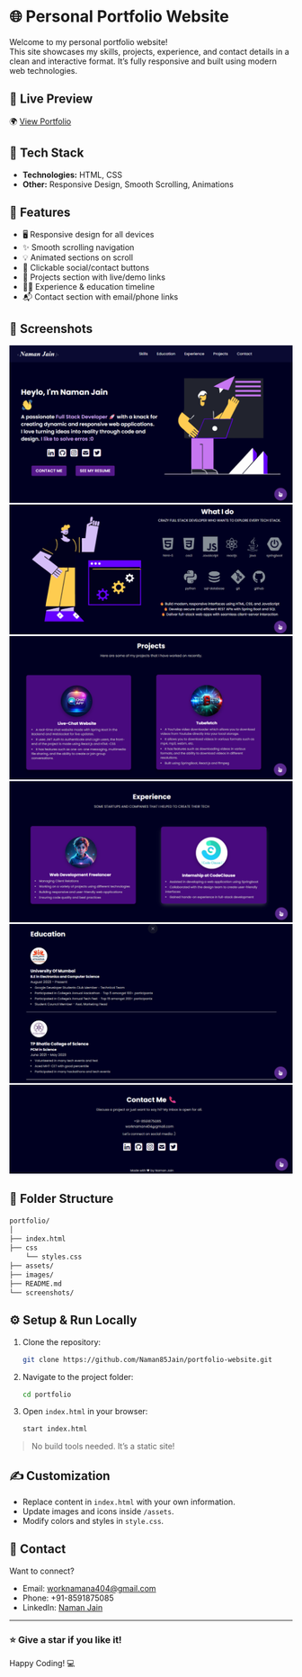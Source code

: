 # 🌐 Personal Portfolio Website

Welcome to my personal portfolio website!  
This site showcases my skills, projects, experience, and contact details in a clean and interactive format. It’s fully responsive and built using modern web technologies.

## 🚀 Live Preview

🌍 [View Portfolio](https://your-portfolio-link.com)

## 📁 Tech Stack

- **Technologies:** HTML, CSS
- **Other:** Responsive Design, Smooth Scrolling, Animations

## 🧩 Features

- 🖥️ Responsive design for all devices
- ✨ Smooth scrolling navigation
- 💡 Animated sections on scroll
- 🔗 Clickable social/contact buttons
- 📄 Projects section with live/demo links
- 🧑‍💻 Experience & education timeline
- 📬 Contact section with email/phone links

## 📸 Screenshots

![Home Section](./screenshots/home.png)
![Skill Section](./screenshots/skill.png)
![Projects Section](./screenshots/project.png)
![Experience Section](./screenshots/experience.png)
![Education Section](./screenshots/education.png)
![Contact Section](./screenshots/contact.png)

## 📂 Folder Structure

```
portfolio/
│
├── index.html
├── css
    └── styles.css
├── assets/
├── images/
├── README.md
└── screenshots/
```

## ⚙️ Setup & Run Locally

1. Clone the repository:
   ```bash
   git clone https://github.com/Naman85Jain/portfolio-website.git
   ```

2. Navigate to the project folder:
   ```bash
   cd portfolio
   ```

3. Open `index.html` in your browser:
   ```bash
   start index.html
   ```

> No build tools needed. It’s a static site!

## ✍️ Customization

- Replace content in `index.html` with your own information.
- Update images and icons inside `/assets`.
- Modify colors and styles in `style.css`.

## 📧 Contact

Want to connect?

- Email: worknamana404@gmail.com
- Phone: +91-8591875085
- LinkedIn: [Naman Jain](https://www.linkedin.com/in/namanjain85/)

---

### ⭐ Give a star if you like it!  
Happy Coding! 💻
